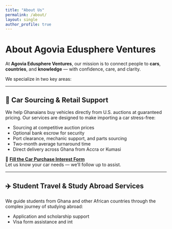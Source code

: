 ```yaml
---
title: "About Us"
permalink: /about/
layout: single
author_profile: true
---
```


# About Agovia Edusphere Ventures

At **Agovia Edusphere Ventures**, our mission is to connect people to **cars**, **countries**, and **knowledge** — with confidence, care, and clarity.

We specialize in two key areas:

---

## 🚗 Car Sourcing & Retail Support

We help Ghanaians buy vehicles directly from U.S. auctions at guaranteed pricing. Our services are designed to make importing a car stress-free:

- Sourcing at competitive auction prices  
- Optional bank escrow for security  
- Port clearance, mechanic support, and parts sourcing  
- Two-month average turnaround time  
- Direct delivery across Ghana from Accra or Kumasi

📝 **[Fill the Car Purchase Interest Form](https://qualtricsxmvw4k5jx2g.qualtrics.com/jfe/form/SV_0vy6MR8UJM8u1vM)**  
Let us know your car needs — we’ll follow up to assist.

---

## ✈️ Student Travel & Study Abroad Services

We guide students from Ghana and other African countries through the complex journey of studying abroad:

- Application and scholarship support  
- Visa form assistance and int
